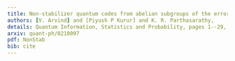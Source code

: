 ```yaml
---
title: Non-stabilizer quantum codes from abelian subgroups of the error group.
authors: [V. Arvind] and [Piyush P Kurur] and K. R. Parthasarathy,
details: Quantum Information, Statistics and Probability, pages 1--29,
arxiv: quant-ph/0210097
pdf: NonStab
bib: cite
---
```

